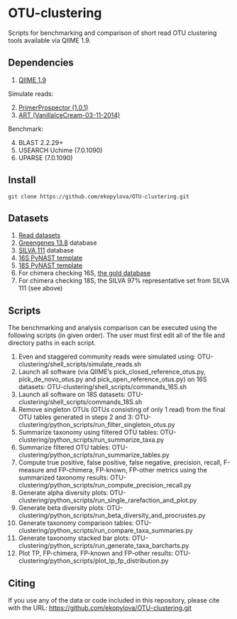 OTU-clustering
==============

Scripts for benchmarking and comparison of short read OTU clustering tools available via QIIME 1.9.

Dependencies
------------

1. [QIIME 1.9](https://github.com/biocore/qiime/releases/tag/1.9.0)

Simulate reads:

2. [PrimerProspector (1.0.1)](http://pprospector.sourceforge.net)
3. [ART (VanillaIceCream-03-11-2014)](http://www.niehs.nih.gov/research/resources/software/biostatistics/art/)

Benchmark:

4. BLAST 2.2.29+
5. USEARCH Uchime (7.0.1090)
6. UPARSE (7.0.1090)

Install
-------

    git clone https://github.com/ekopylova/OTU-clustering.git

Datasets
--------

1. [Read datasets](ftp.microbio.me/pub/supplemental_otu_clustering_datasets.tar.gz)
2. [Greengenes 13.8](ftp://greengenes.microbio.me/greengenes_release/gg_13_5/gg_13_8_otus.tar.gz) database
3. [SILVA 111](ftp://ftp.microbio.me/pub/QIIME_nonstandard_referencedb/Silva_111.tgz) database
4. [16S PyNAST template](http://greengenes.lbl.gov/Download/Sequence_Data/Fasta_data_files/core_set_aligned.fasta.imputed)
5. [18S PyNAST template](ftp.microbio.me/pub/core_Silva119_alignment.fna.gz)
6. For chimera checking 16S, [the gold database](http://drive5.com/uchime/uchime_download.html)
7. For chimera checking 18S, the SILVA 97% representative set from SILVA 111 (see above)

Scripts
-------

The benchmarking and analysis comparison can be executed using the following scripts (in given order).
The user must first edit all of the file and directory paths in each script. 

1.  Even and staggered community reads were simulated using:
OTU-clustering/shell_scripts/simulate_reads.sh
2.  Launch all software (via QIIME’s pick_closed_reference_otus.py, pick_de_novo_otus.py and pick_open_reference_otus.py) on 16S datasets:
OTU-clustering/shell_scripts/commands_16S.sh
3.  Launch all software on 18S datasets:
OTU-clustering/shell_scripts/commands_18S.sh
4.  Remove singleton OTUs (OTUs consisting of only 1 read) from the final OTU tables generated in steps 2 and 3:
OTU-clustering/python_scripts/run_filter_singleton_otus.py
5.  Summarize taxonomy using filtered OTU tables:
OTU-clustering/python_scripts/run_summarize_taxa.py
6.  Summarize filtered OTU tables:
OTU-clustering/python_scripts/run_summarize_tables.py
7.  Compute true positive, false positive, false negative, precision, recall, F-measure and FP-chimera, FP-known, FP-other metrics using the summarized taxonomy results:
OTU-clustering/python_scripts/run_compute_precision_recall.py
8.  Generate alpha diversity plots:
OTU-clustering/python_scripts/run_single_rarefaction_and_plot.py
9.  Generate beta diversity plots:
OTU-clustering/python_scripts/run_beta_diversity_and_procrustes.py
10. Generate taxonomy comparison tables:
OTU-clustering/python_scripts/run_compare_taxa_summaries.py
11. Generate taxonomy stacked bar plots:
OTU-clustering/python_scripts/run_generate_taxa_barcharts.py
12. Plot TP, FP-chimera, FP-known and FP-other results:
OTU-clustering/python_scripts/plot_tp_fp_distribution.py

Citing
------

If you use any of the data or code included in this repository, please cite with the URL: https://github.com/ekopylova/OTU-clustering.git 
